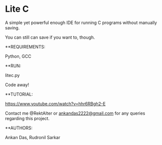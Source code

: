 # Lite C

A simple yet powerful enough IDE for running C programs without manually saving.

You can still can save if you want to, though.

**REQUIREMENTS:

Python, GCC

**RUN:

litec.py

Code away!

**TUTORIAL:

https://www.youtube.com/watch?v=hhr6RBgh2-E

Contact me @RektAlter or ankandas2222@gmail.com for any queries regarding this project.

**AUTHORS:

Ankan Das, Rudronil Sarkar
